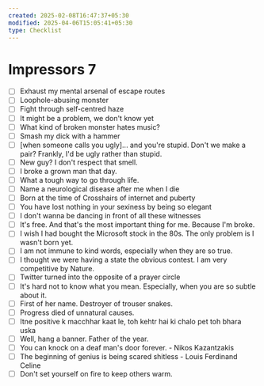 ```yaml
---
created: 2025-02-08T16:47:37+05:30
modified: 2025-04-06T15:05:41+05:30
type: Checklist
---
```


# Impressors 7

- [ ] Exhaust my mental arsenal of escape routes
- [ ] Loophole-abusing monster
- [ ] Fight through self-centred haze
- [ ] It might be a problem, we don't know yet
- [ ] What kind of broken monster hates music?
- [ ] Smash my dick with a hammer
- [ ] [when someone calls you ugly]... and you're stupid. Don't we make a pair? Frankly, I'd be ugly rather than stupid.
- [ ] New guy? I don't respect that smell.
- [ ] I broke a grown man that day.
- [ ] What a tough way to go through life.
- [ ] Name a neurological disease after me when I die
- [ ] Born at the time of Crosshairs of internet and puberty
- [ ] You have lost nothing in your sexiness by being so elegant
- [ ] I don't wanna be dancing in front of all these witnesses
- [ ] It's free. And that's the most important thing for me. Because I'm broke.
- [ ] I wish I had bought the Microsoft stock in the 80s. The only problem is I wasn't born yet.
- [ ] I am not immune to kind words, especially when they are so true.
- [ ] I thought we were having a state the obvious contest. I am very competitive by Nature.
- [ ] Twitter turned into the opposite of a prayer circle
- [ ] It's hard not to know what you mean. Especially, when you are so subtle about it.
- [ ] First of her name. Destroyer of trouser snakes.
- [ ] Progress died of unnatural causes.
- [ ] Itne positive k macchhar kaat le, toh kehtr hai ki chalo pet toh bhara uska
- [ ] Well, hang a banner. Father of the year.
- [ ] You can knock on a deaf man's door forever. - Nikos Kazantzakis
- [ ] The beginning of genius is being scared shitless - Louis Ferdinand Celine
- [ ] Don't set yourself on fire to keep others warm.
